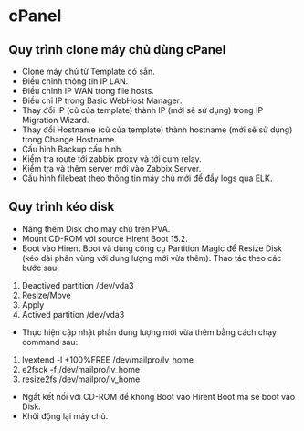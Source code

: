 # cPanel
## Quy trình clone máy chủ dùng cPanel
- Clone máy chủ từ Template có sẵn.
- Điều chỉnh thông tin IP LAN.
- Điều chỉnh IP WAN trong file hosts.
- Điều chỉ IP trong Basic WebHost Manager:
- Thay đổi IP (cũ của template) thành IP (mới sẽ sử dụng) trong IP Migration Wizard.
- Thay đổi Hostname (cũ của template) thành hostname (mới sẽ sử dụng) trong Change Hostname.
- Cấu hình Backup cấu hình.
- Kiểm tra route tới zabbix proxy và tới cụm relay.
- Kiểm tra và thêm server mới vào Zabbix Server.
- Cấu hình filebeat theo thông tin máy chủ mới để đẩy logs qua ELK.

## Quy trình kéo disk
- Nâng thêm Disk cho máy chủ trên PVA.
- Mount CD-ROM với source Hirent Boot 15.2.
- Boot vào Hirent Boot và dùng công cụ Partition Magic để Resize Disk (kéo dài phân vùng với dung lượng mới vừa thêm). Thao tác theo các bước sau:
1. Deactived partition /dev/vda3
2. Resize/Move
3. Apply
4. Actived partition /dev/vda3

- Thực hiện cập nhật phần dung lượng mới vừa thêm bằng cách chạy command sau:
1. lvextend -l +100%FREE /dev/mailpro/lv_home
2. e2fsck -f /dev/mailpro/lv_home
3. resize2fs /dev/mailpro/lv_home

- Ngắt kết nối với CD-ROM để không Boot vào Hirent Boot mà sẽ boot vào Disk.
- Khởi động lại máy chủ.
